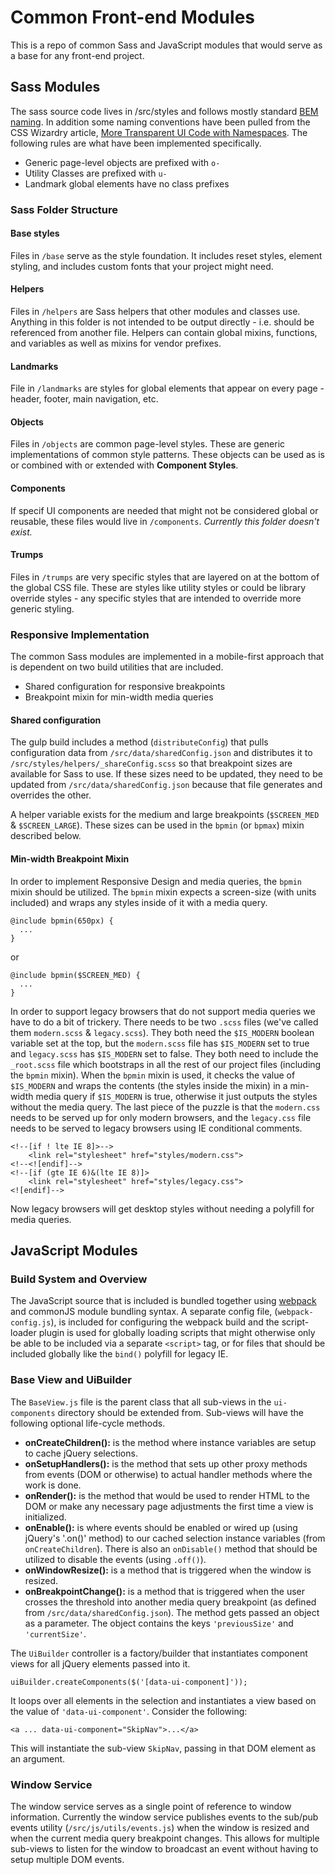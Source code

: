 # Common Front-end Modules

This is a repo of common Sass and JavaScript modules that would serve as a base for any front-end project.

## Sass Modules ##
The sass source code lives in /src/styles and follows mostly standard [BEM naming](https://css-tricks.com/bem-101/). In addition some naming conventions have been pulled from the CSS Wizardry article, [More Transparent UI Code with Namespaces](http://csswizardry.com/2015/03/more-transparent-ui-code-with-namespaces/). The following rules are what have been implemented specifically.

* Generic page-level objects are prefixed with `o-`
* Utility Classes are prefixed with `u-`
* Landmark global elements have no class prefixes

### Sass Folder Structure ###
#### Base styles ####
Files in `/base` serve as the style foundation. It includes reset styles, element styling, and includes custom fonts that your project might need.

#### Helpers ####
Files in `/helpers` are Sass helpers that other modules and classes use. Anything in this folder is not intended to be output directly - i.e. should be referenced from another file. Helpers can contain global mixins, functions, and variables as well as mixins for vendor prefixes.

#### Landmarks ####
File in `/landmarks` are styles for global elements that appear on every page - header, footer, main navigation, etc.

#### Objects ####
Files in `/objects` are common page-level styles. These are generic implementations of common style patterns. These objects can be used as is or combined with or extended with **Component Styles**.

#### Components ####
If specif UI components are needed that might not be considered global or reusable, these files would live in `/components`. _Currently this folder doesn't exist._

#### Trumps ####
Files in `/trumps` are very specific styles that are layered on at the bottom of the global CSS file. These are styles like utility styles or could be library override styles - any specific styles that are intended to override more generic styling.

### Responsive Implementation ###
The common Sass modules are implemented in a mobile-first approach that is dependent on two build utilities that are included.

* Shared configuration for responsive breakpoints
* Breakpoint mixin for min-width media queries

#### Shared configuration ####
The gulp build includes a method (`distributeConfig`) that pulls configuration data from `/src/data/sharedConfig.json` and distributes it to `/src/styles/helpers/_shareConfig.scss` so that breakpoint sizes are available for Sass to use. If these sizes need to be updated, they need to be updated from `/src/data/sharedConfig.json` because that file generates and overrides the other.

A helper variable exists for the medium and large breakpoints (`$SCREEN_MED` & `$SCREEN_LARGE`). These sizes can be used in the `bpmin` (or `bpmax`) mixin described below.

#### Min-width Breakpoint Mixin ####
In order to implement Responsive Design and media queries, the `bpmin` mixin should be utilized. The `bpmin` mixin expects a screen-size (with units included) and wraps any styles inside of it with a media query.

```
@include bpmin(650px) {
  ...
}
```

or

```
@include bpmin($SCREEN_MED) {
  ...
}
```

In order to support legacy browsers that do not support media queries we have to do a bit of trickery. There needs to be two `.scss` files (we've called them `modern.scss` & `legacy.scss`). They both need the `$IS_MODERN` boolean variable set at the top, but the `modern.scss` file has `$IS_MODERN` set to true and `legacy.scss` has `$IS_MODERN` set to false. They both need to include the `_root.scss` file which bootstraps in all the rest of our project files (including the `bpmin` mixin). When the `bpmin` mixin is used, it checks the value of `$IS_MODERN` and wraps the contents (the styles inside the mixin) in a min-width media query if `$IS_MODERN` is true, otherwise it just outputs the styles without the media query. The last piece of the puzzle is that the `modern.css` needs to be served up for only modern browsers, and the `legacy.css` file needs to be served to legacy browsers using IE conditional comments.

````
<!--[if ! lte IE 8]>-->
    <link rel="stylesheet" href="styles/modern.css">
<!--<![endif]-->
<!--[if (gte IE 6)&(lte IE 8)]>
    <link rel="stylesheet" href="styles/legacy.css">
<![endif]-->
````

Now legacy browsers will get desktop styles without needing a polyfill for media queries.

## JavaScript Modules

### Build System and Overview ###
The JavaScript source that is included is bundled together using [webpack](https://webpack.github.io/) and commonJS module bundling syntax. A separate config file, (`webpack-config.js`), is included for configuring the webpack build and the script-loader plugin is used for globally loading scripts that might otherwise only be able to be included via a separate `<script>` tag, or for files that should be included globally like the `bind()` polyfill for legacy IE.

### Base View and UiBuilder ###

The `BaseView.js` file is the parent class that all sub-views in the `ui-components` directory should be extended from. Sub-views will have the following optional life-cycle methods.
* **onCreateChildren():** is the method where instance variables are setup to cache jQuery selections.
* **onSetupHandlers():** is the method that sets up other proxy methods from events (DOM or otherwise) to actual handler methods where the work is done.
* **onRender():** is the method that would be used to render HTML to the DOM or make any necessary page adjustments the first time a view is initialized.
* **onEnable():** is where events should be enabled or wired up (using jQuery's '.on()' method) to our cached selection instance variables (from `onCreateChildren`). There is also an `onDisable()` method that should be utilized to disable the events (using `.off()`).
* **onWindowResize():** is a method that is triggered when the window is resized.
* **onBreakpointChange():** is a method that is triggered when the user crosses the threshold into another media query breakpoint (as defined from `/src/data/sharedConfig.json`). The method gets passed an object as a parameter. The object contains the keys `'previousSize'` and `'currentSize'`.

The `UiBuilder` controller is a factory/builder that instantiates component views for all jQuery elements passed into it.
```
uiBuilder.createComponents($('[data-ui-component]'));
```
It loops over all elements in the selection and instantiates a view based on the value of `'data-ui-component'`. Consider the following:
```
<a ... data-ui-component="SkipNav">...</a>
```
This will instantiate the sub-view `SkipNav`, passing in that DOM element as an argument.


### Window Service ###
The window service serves as a single point of reference to window information. Currently the window service publishes events to the sub/pub events utility (`/src/js/utils/events.js`) when the window is resized and when the current media query breakpoint changes. This allows for multiple sub-views to listen for the window to broadcast an event without having to setup multiple DOM events.
